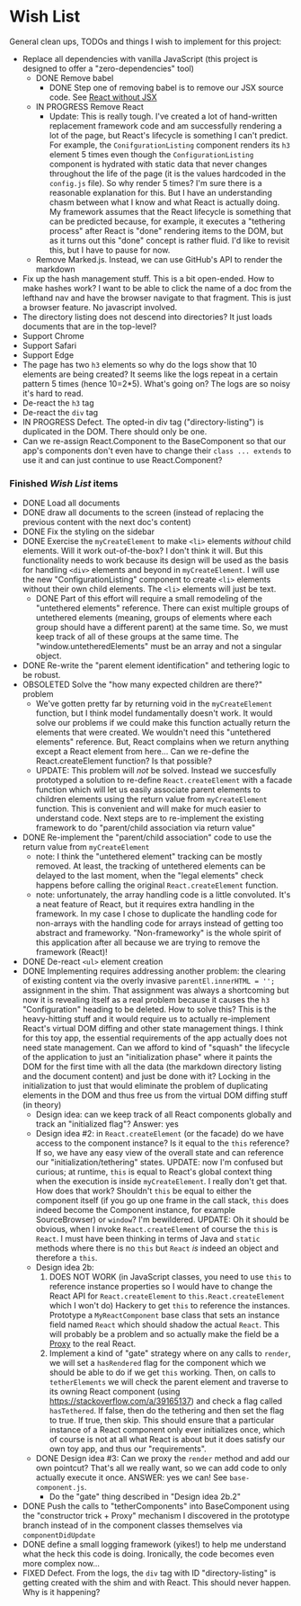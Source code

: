 # Wish List

General clean ups, TODOs and things I wish to implement for this project:

* Replace all dependencies with vanilla JavaScript (this project is designed to offer a "zero-dependencies" tool)
   * DONE Remove babel
     * DONE Step one of removing babel is to remove our JSX source code. See [React without JSX](https://reactjs.org/docs/react-without-jsx.html) 
   * IN PROGRESS Remove React
     * Update: This is really tough. I've created a lot of hand-written replacement framework code and am successfully
       rendering a lot of the page, but React's lifecycle is something I can't predict. For example, the `ConifgurationListing`
       component renders its `h3` element 5 times even though the `ConfigurationListing` component is hydrated with static data
       that never changes throughout the life of the page (it is the values hardcoded in the `config.js` file). So why render
       5 times? I'm sure there is a reasonable explanation for this. But I have an understanding chasm between what I know
       and what React is actually doing. My framework assumes that the React lifecycle is something that can be predicted
       because, for example, it executes a "tethering process" after React is "done" rendering items to the DOM, but as it
       turns out this "done" concept is rather fluid. I'd like to revisit this, but I have to pause for now.   
   * Remove Marked.js. Instead, we can use GitHub's API to render the markdown
* Fix up the hash management stuff. This is a bit open-ended. How to make hashes work? I want to be able to click the
  name of a doc from the lefthand nav and have the browser navigate to that fragment. This is just a browser feature. No
  javascript involved.
* The directory listing does not descend into directories? It just loads documents that are in the top-level?
* Support Chrome
* Support Safari
* Support Edge
* The page has two `h3` elements so why do the logs show that 10 elements are being created? It seems like the logs repeat
  in a certain pattern 5 times (hence 10=2*5). What's going on? The logs are so noisy it's hard to read.
* De-react the `h3` tag
* De-react the `div` tag
* IN PROGRESS Defect. The opted-in div tag ("directory-listing") is duplicated in the DOM. There should only be one.  
* Can we re-assign React.Component to the BaseComponent so that our app's components don't even have to change their `class ... extends`
  to use it and can just continue to use React.Component?
     
### Finished *Wish List* items

* DONE Load all documents
* DONE draw all documents to the screen (instead of replacing the previous content with the next doc's content)
* DONE Fix the styling on the sidebar
* DONE Exercise the `myCreateElement` to make `<li>` elements *without* child elements. Will it work out-of-the-box? I don't
  think it will. But this functionality needs to work because its design will be used as the basis for handling `<div>`
  elements and beyond in `myCreateElement`. I will use the new "ConfigurationListing" component to create `<li>` 
  elements without their own child elements. The `<li>` elements will just be text.
    * DONE Part of this effort will require a small remodeling of the "untethered elements" reference. There can exist
      multiple groups of untethered elements (meaning, groups of elements where each group should have a different parent)
      at the same time. So, we must keep track of all of these groups at the same time. The "window.untetheredElements"
      must be an array and not a singular object.
* DONE Re-write the "parent element identification" and tethering logic to be robust. 
* OBSOLETED Solve the "how many expected children are there?" problem
  * We've gotten pretty far by returning void in the `myCreateElement` function, but I think model fundamentally doesn't
    work. It would solve our problems if we could make this function actually return the elements that were created.
    We wouldn't need this "untethered elements" reference. But, React complains when we return anything except a React
    element from here... Can we re-define the React.createElement function? Is that possible?
  * UPDATE: This problem will *not* be solved. Instead we succesfully prototyped a solution to re-define `React.createElement`
    with a facade function which will let us easily associate parent elements to children elements using the return
    value from `myCreateElement` function. This is convenient and will make for much easier to understand code. Next steps
    are to re-implement the existing framework to do "parent/child association via return value"
* DONE Re-implement the "parent/child association" code to use the return value from `myCreateElement`
  * note: I think the "untethered element" tracking can be mostly removed. At least, the tracking of untethered elements
    can be delayed to the last moment, when the "legal elements" check happens before calling the original
    `React.createElement` function. 
  * note: unfortunately, the array handling code is a little convoluted. It's a neat feature of React, but it requires extra
    handling in the framework. In my case I chose to duplicate the handling code for non-arrays with the handling code
    for arrays instead of getting too abstract and frameworky. "Non-frameworky" is the whole spirit of this application
    after all because we are trying to remove the framework (React)!
* DONE De-react `<ul>` element creation
* DONE Implementing requires addressing another problem: the clearing of existing content via the overly invasive
  `parentEl.innerHTML = '';` assignment in the shim. That assignment was always a shortcoming but now it is revealing
  itself as a real problem because it causes the `h3` "Configuration" heading to be deleted. How to solve this? This
  is the heavy-hitting stuff and it would require us to actually re-implement React's virtual DOM diffing and other
  state management things. I think for this toy app, the essential requirements of the app actually does not need
  state management. Can we afford to kind of "squash" the lifecycle of the application to just an "initialization phase"
  where it paints the DOM for the first time with all the data (the markdown directory listing and the document content)
  and just be done with it? Locking in the initialization to just that would eliminate the problem of duplicating elements
  in the DOM and thus free us from the virtual DOM diffing stuff (in theory)
    * Design idea: can we keep track of all React components globally and track an "initialized flag"? Answer: yes
    * Design idea #2: in `React.createElement` (or the facade) do we have access to the component instance? Is it
      equal to the `this` reference? If so, we have any easy view of the overall state and can reference our
      "initialization/tethering" states. UPDATE: now I'm confused but curious; at runtime, `this` is equal to React's
      global context thing when the execution is inside `myCreateElement`. I really don't get that. How does that work?
      Shouldn't `this` be equal to either the component itself (if you go up one frame in the call stack, `this` does indeed
      become the Component instance, for example SourceBrowser) or `window`? I'm bewildered. UPDATE: Oh it should be obvious,
      when I invoke `React.createElement` of course the `this` is `React`. I must have been thinking in terms of Java and `static`
      methods where there is no `this` but `React` *is* indeed an object and therefore a `this`.
    * Design idea 2b:
      1. DOES NOT WORK (in JavaScript classes, you need to use `this` to reference instance properties so I would have to change the React API for `React.createElement` to `this.React.createElement` which I won't do) Hackery to get `this` to reference the instances. Prototype a `MyReactComponent` base class that sets an instance
         field named `React` which should shadow the actual `React`. This will probably be a problem and so actually
         make the field be a [Proxy](https://developer.mozilla.org/en-US/docs/Web/JavaScript/Reference/Global_Objects/Proxy)
         to the real React.
      2. Implement a kind of "gate" strategy where on any calls to `render`, we will set a `hasRendered` flag for the component
         which we should be able to do if we get `this` working. Then, on calls to `tetherElements` we will check the
         parent element and traverse to its owning React component (using <https://stackoverflow.com/a/39165137>) and check
         a flag called `hasTethered`. If false, then do the tethering and then set the flag to true. If true, then skip.
         This should ensure that a particular instance of a React component only ever initializes once, which of course
         is not at all what React is about but it does satisfy our own toy app, and thus our "requirements".
    * DONE Design idea #3: Can we proxy the `render` method and add our own pointcut? That's all we really want, so we can
      add code to only actually execute it once. ANSWER: yes we can! See `base-component.js`.
        * Do the "gate" thing described in "Design idea 2b.2"          
* DONE Push the calls to "tetherComponents" into BaseComponent using the "constructor trick + Proxy" mechanism I discovered in the
  prototype branch instead of in the component classes themselves via `componentDidUpdate`
* DONE define a small logging framework (yikes!) to help me understand what the heck this code is doing. Ironically, the
  code becomes even more complex now...
* FIXED Defect. From the logs, the `div` tag with ID "directory-listing" is getting created with the shim and with React. This
  should never happen. Why is it happening?